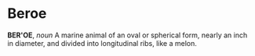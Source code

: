 # Beroe

**BER'OE**, _noun_ A marine animal of an oval or spherical form, nearly an inch in diameter, and divided into longitudinal ribs, like a melon.